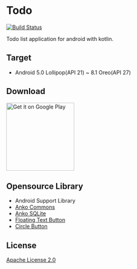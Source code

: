 # Todo
[![Build Status](https://travis-ci.org/opnay/Todo.svg?branch=master)](https://travis-ci.org/opnay/Todo)

Todo list application for android with kotlin.

## Target
- Android 5.0 Lollipop(API 21) ~ 8.1 Oreo(API 27)

## Download
<a href='https://play.google.com/store/apps/details?id=com.opnay.todo&pcampaignid=MKT-Other-global-all-co-prtnr-py-PartBadge-Mar2515-1'><img alt='Get it on Google Play' src='https://play.google.com/intl/en_us/badges/images/generic/en_badge_web_generic.png' width="180"/></a>

## Opensource Library
- Android Support Library
- [Anko Commons](https://github.com/Kotlin/anko)
- [Anko SQLite](https://github.com/Kotlin/anko)
- [Floating Text Button](https://github.com/dimorinny/floating-text-button)
- [Circle Button](https://github.com/markushi/android-circlebutton)

## License
[Apache License 2.0](https://github.com/opnay/Todo/blob/master/LICENSE)
